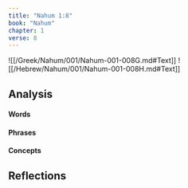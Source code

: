 ```yaml
---
title: "Nahum 1:8"
book: "Nahum"
chapter: 1
verse: 8
---
```

![[/Greek/Nahum/001/Nahum-001-008G.md#Text]]
![[/Hebrew/Nahum/001/Nahum-001-008H.md#Text]]

## Analysis

#### Words

#### Phrases

#### Concepts

## Reflections
